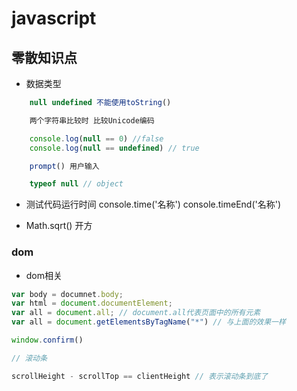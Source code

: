 # javascript

## 零散知识点

- 数据类型

```javascript
    null undefined 不能使用toString()

    两个字符串比较时 比较Unicode编码

    console.log(null == 0) //false
    console.log(null == undefined) // true

    prompt() 用户输入

    typeof null // object
```

- 测试代码运行时间 console.time('名称') console.timeEnd('名称')

- Math.sqrt() 开方

### dom

- dom相关

```javascript
var body = documnet.body;
var html = document.documentElement;
var all = document.all; // document.all代表页面中的所有元素
var all = document.getElementsByTagName("*") // 与上面的效果一样

window.confirm()

// 滚动条

scrollHeight - scrollTop == clientHeight // 表示滚动条到底了
```
